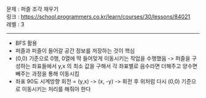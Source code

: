 문제 : 퍼즐 조각 채우기
<br>
링크 : https://school.programmers.co.kr/learn/courses/30/lessons/84021
<br>
레벨 : 3

---

- BFS 활용
- 퍼즐과 퍼즐이 들어갈 공간 정보를 저장하는 것이 핵심
- (0,0) 기준으로 0행, 0열에 딱 들어맞게 이동시키는 작업을 수행했음 -> 퍼즐을 구성하는 좌표들에서 y,x 의 최소 값을 구해서 각 좌표별로 음수라면 더해주고 양수면 빼주는 과정을 통해 이동시킴
- 좌표 90도 시계방향 회전 = (y,x) -> (x, -y) -> 회전 후 위처럼 다시 (0,0) 기준으로 이동시키는 처리를 해줘야 한다
